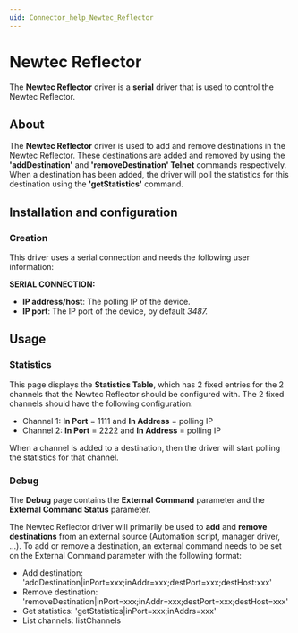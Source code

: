 ```yaml
---
uid: Connector_help_Newtec_Reflector
---
```


# Newtec Reflector

The **Newtec Reflector** driver is a **serial** driver that is used to control the Newtec Reflector.

## About

The **Newtec Reflector** driver is used to add and remove destinations in the Newtec Reflector. These destinations are added and removed by using the **'addDestination'** and **'removeDestination' Telnet** commands respectively. When a destination has been added, the driver will poll the statistics for this destination using the **'getStatistics'** command.

## Installation and configuration

### Creation

This driver uses a serial connection and needs the following user information:

**SERIAL CONNECTION:**

- **IP address/host**: The polling IP of the device.
- **IP port**: The IP port of the device, by default *3487.*

## Usage

### Statistics

This page displays the **Statistics Table**, which has 2 fixed entries for the 2 channels that the Newtec Reflector should be configured with. The 2 fixed channels should have the following configuration:

- Channel 1: **In Port** = 1111 and **In Address** = polling IP
- Channel 2: **In Port** = 2222 and **In Address** = polling IP

When a channel is added to a destination, then the driver will start polling the statistics for that channel.

### Debug

The **Debug** page contains the **External Command** parameter and the **External Command Status** parameter.

The Newtec Reflector driver will primarily be used to **add** and **remove destinations** from an external source (Automation script, manager driver, ...). To add or remove a destination, an external command needs to be set on the External Command parameter with the following format:

- Add destination: 'addDestination\|inPort=xxx;inAddr=xxx;destPort=xxx;destHost:xxx'
- Remove destination: 'removeDestination\|inPort=xxx;inAddr=xxx;destPort=xxx;destHost=xxx'
- Get statistics: 'getStatistics\|inPort=xxx;inAddrs=xxx'
- List channels: listChannels
